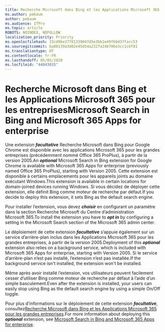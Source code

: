 ```yaml
---
title: Recherche Microsoft dans Bing et les Applications Microsoft 365 pour les entreprises
ms.author: pebaum
author: pebaum
ms.audience: ITPro
ms.topic: article
ROBOTS: NOINDEX, NOFOLLOW
localization_priority: Priority
ms.openlocfilehash: 33cd96e37701339047d5e3bb1e49f60d37facc53
ms.sourcegitcommit: ba88139a3d02e45d54a232fa24b706e3cc1c6f81
ms.translationtype: HT
ms.contentlocale: fr-FR
ms.lasthandoff: 05/05/2020
ms.locfileid: "44043035"
---
```

# <a name="microsoft-search-in-bing-and-microsoft-365-apps-for-enterprise"></a><span data-ttu-id="b5a85-102">Recherche Microsoft dans Bing et les Applications Microsoft 365 pour les entreprises</span><span class="sxs-lookup"><span data-stu-id="b5a85-102">Microsoft Search in Bing and Microsoft 365 Apps for enterprise</span></span>

<span data-ttu-id="b5a85-103">Une extension ***facultative*** Recherche Microsoft dans Bing pour Google Chrome est disponible avec les applications Microsoft 365 pour les grandes entreprises (précédemment nommé Office 365 ProPlus), à partir de la version 2005.</span><span class="sxs-lookup"><span data-stu-id="b5a85-103">An ***optional*** Microsoft Search in Bing extension for Google Chrome is available with Microsoft 365 Apps for enterprise (previously named Office 365 ProPlus), starting with Version 2005.</span></span> <span data-ttu-id="b5a85-104">Cette extension est disponible à certains emplacements pour les appareils joints au domaine exécutant Windows.</span><span class="sxs-lookup"><span data-stu-id="b5a85-104">This extension is available in certain locations for domain-joined devices running Windows.</span></span> <span data-ttu-id="b5a85-105">Si vous décidez de déployer cette extension, elle définit Bing comme moteur de recherche par défaut.</span><span class="sxs-lookup"><span data-stu-id="b5a85-105">If you decide to deploy this extension, it sets Bing as the default search engine.</span></span>

<span data-ttu-id="b5a85-106">Pour installer l’extension, vous devez ***choisir*** en configurant un paramètre dans la section Recherche Microsoft du Centre d’administration Microsoft 365.</span><span class="sxs-lookup"><span data-stu-id="b5a85-106">To install the extension you have to ***opt in*** by configuring a setting in the Microsoft Search section of the Microsoft 365 admin center.</span></span>

<span data-ttu-id="b5a85-107">Le déploiement de cette extension ***facultative*** s’appuie également sur un service d’arrière-plan inclus dans les Applications Microsoft 365 pour les grandes entreprises, à partir de la version 2005.</span><span class="sxs-lookup"><span data-stu-id="b5a85-107">Deployment of this ***optional*** extension also relies on a background service, which is included with Microsoft 365 Apps for enterprise, starting with Version 2005.</span></span> <span data-ttu-id="b5a85-108">Si le service d’arrière-plan n’est pas installé, l’extension n’est pas installée.</span><span class="sxs-lookup"><span data-stu-id="b5a85-108">If the background service isn't installed, the extension won't be installed.</span></span>

<span data-ttu-id="b5a85-109">Même après avoir installé l’extension, vos utilisateurs peuvent facilement cesser d’utiliser Bing comme moteur de recherche par défaut à l’aide d’un simple basculement.</span><span class="sxs-lookup"><span data-stu-id="b5a85-109">Even after the extension is installed, your users can easily stop using Bing as the default search engine by using a simple On/Off toggle.</span></span>

<span data-ttu-id="b5a85-110">Pour plus d’informations sur le déploiement de cette extension ***facultative***, consultez[Recherche Microsoft dans Bing et les Applications Microsoft 365 pour les grandes entreprises](https://docs.microsoft.com/deployoffice/microsoft-search-bing).</span><span class="sxs-lookup"><span data-stu-id="b5a85-110">For more information about deploying this ***optional*** extension, see [Microsoft Search in Bing and Microsoft 365 Apps for enterprise](https://docs.microsoft.com/deployoffice/microsoft-search-bing).</span></span>